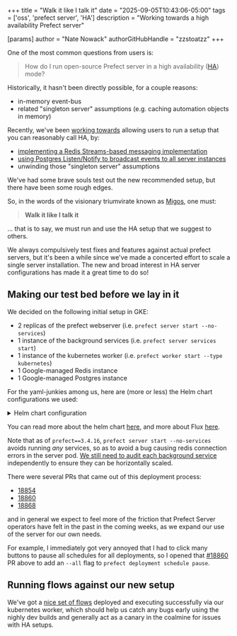 +++
title = "Walk it like I talk it"
date = "2025-09-05T10:43:06-05:00"
tags = ['oss', 'prefect server', 'HA']
description = "Working towards a high availability Prefect server"

[params]
    author = "Nate Nowack"
    authorGitHubHandle = "zzstoatzz"
+++

One of the most common questions from users is:

> How do I run open-source Prefect server in a high availability ([HA](https://en.wikipedia.org/wiki/High_availability)) mode?

Historically, it hasn't been directly possible, for a couple reasons:
- in-memory event-bus
- related "singleton server" assumptions (e.g. caching automation objects in memory)

Recently, we've been [working towards](https://github.com/PrefectHQ/prefect/discussions/18150) allowing users to run a setup that you can reasonably call HA, by:
- [implementing a Redis Streams-based messaging implementation](https://github.com/PrefectHQ/prefect/pull/16432)
- [using Postgres Listen/Notify to broadcast events to all server instances](https://github.com/PrefectHQ/prefect/pull/18266)
- unwinding those "singleton server" assumptions

We've had some brave souls test out the new recommended setup, but there have been some rough edges.

So, in the words of the visionary triumvirate known as [Migos](https://www.wikipedia.org/wiki/Migos), one must:

> **Walk it like I talk it**


... that is to say, we must run and use the HA setup that we suggest to others.

We always compulsively test fixes and features against actual prefect servers, but it's been a while since we've made a concerted effort to scale a single server installation. The new and broad interest in HA server configurations has made it a great time to do so!

## Making our test bed before we lay in it

We decided on the following initial setup in GKE:
- 2 replicas of the prefect webserver (i.e. `prefect server start --no-services`)
- 1 instance of the background services (i.e. `prefect server services start`)
- 1 instance of the kubernetes worker (i.e. `prefect worker start --type kubernetes`)
- 1 Google-managed Redis instance
- 1 Google-managed Postgres instance

For the yaml-junkies among us, here are (more or less) the Helm chart configurations we used:

<details>
<summary>Helm chart configuration</summary>

`server.yaml`:
```yaml
---
apiVersion: helm.toolkit.fluxcd.io/v2
kind: HelmRelease
metadata:
  name: prefect-server
spec:
  interval: 5m
  chart:
    spec:
      chart: prefect-server
      version: "2025.9.5190948" # Pin to specific version
      sourceRef:
        kind: HelmRepository
        name: prefect
        namespace: flux-system
  values:
    global:
      prefect:
        image:
          repository: prefecthq/prefect
          prefectTag: 3.4.17-python3.11-kubernetes
    server:
      replicaCount: 2
      loggingLevel: WARNING
      uiConfig:
        prefectUiApiUrl: http://localhost:4200/api
      resources:
        requests:
          cpu: 500m
          memory: 512Mi
        limits:
          cpu: "1"
          memory: 1Gi
      # Add Redis auth environment variables to server pod
      extraEnvVarsSecret: prefect-redis-env-secret
    migrations:
      enabled: true
    backgroundServices:
      runAsSeparateDeployment: true
      # Use the Redis auth secret for password
      extraEnvVarsSecret: prefect-redis-env-secret
      messaging:
        broker: prefect_redis.messaging
        cache: prefect_redis.messaging
        redis:
          host: <REDIS_HOST_IP>
          port: 6379
          db: 0
          username: default
    # External PostgreSQL (Cloud SQL)
    postgresql:
      enabled: false
    # External Redis (Memorystore)
    redis:
      enabled: false
    # External database connection via secret
    # This secret will be created by SecretProviderClass from GCP Secret Manager
    secret:
      create: false
      name: prefect-db-connection-secret
```
`worker.yaml`:
```yaml
---
apiVersion: helm.toolkit.fluxcd.io/v2
kind: HelmRelease
metadata:
  name: prefect-worker
  namespace: <YOUR_NAMESPACE>
spec:
  chart:
    spec:
      chart: prefect-worker
      version: 2025.9.5190948
      sourceRef:
        kind: HelmRepository
        name: prefect
        namespace: flux-system
  driftDetection:
    mode: warn
  install:
    remediation:
      retries: 3
  interval: 5m
  maxHistory: 2
  upgrade:
    remediation:
      retries: 3
  values:
    worker:
      config:
        http2: false
        workPool: <YOUR_WORK_POOL_NAME>
      apiConfig: selfHostedServer
      selfHostedServerApiConfig:
        apiUrl: http://prefect-server.<YOUR_NAMESPACE>.svc.cluster.local:4200/api
      image:
        repository: prefecthq/prefect
        prefectTag: 3.4.17-python3.11-kubernetes
        pullPolicy: Always
      livenessProbe:
        enabled: true
      revisionHistoryLimit: 2
      resources:
        requests:
          memory: 1Gi
        limits:
          memory: 2Gi
```
</details>

You can read more about the helm chart [here](https://github.com/PrefectHQ/prefect-helm.git), and more about Flux [here](https://fluxcd.io/).


Note that as of `prefect==3.4.16`, `prefect server start --no-services` avoids running _any_ services, so as to avoid a bug causing redis connection errors in the server pod. [We still need to audit each background service](https://github.com/PrefectHQ/prefect/issues/18753) independently to ensure they can be horizontally scaled.


There were several PRs that came out of this deployment process:
- [18854](https://github.com/PrefectHQ/prefect/pull/18854)
- [18860](https://github.com/PrefectHQ/prefect/pull/18860)
- [18868](https://github.com/PrefectHQ/prefect/pull/18868)

and in general we expect to feel more of the friction that Prefect Server operators have felt in the past in the coming weeks, as we expand our use of the server for our own needs.

For example, I immediately got very annoyed that I had to click many buttons to pause all schedules for all deployments, so I opened that [#18860](https://github.com/PrefectHQ/prefect/pull/18860) PR above to add an `--all` flag to `prefect deployment schedule pause`.

## Running flows against our new setup

We've got a [nice set of flows](https://github.com/PrefectHQ/canary-flows) deployed and executing successfully via our kubernetes worker, which should help us catch any bugs early using the nighly dev builds and generally act as a canary in the coalmine for issues with HA setups.